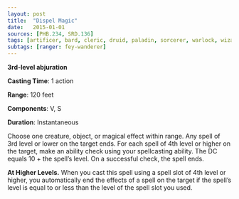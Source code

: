 ```yaml
---
layout: post
title:  "Dispel Magic"
date:   2015-01-01
sources: [PHB.234, SRD.136]
tags: [artificer, bard, cleric, druid, paladin, sorcerer, warlock, wizard, level3, action, abjuration]
subtags: [ranger: fey-wanderer]
---
```


**3rd-level abjuration**

**Casting Time**: 1 action

**Range**: 120 feet

**Components**: V, S

**Duration**: Instantaneous

Choose one creature, object, or magical effect within range. Any spell of 3rd level or lower on the target ends. For each spell of 4th level or higher on the target, make an ability check using your spellcasting ability. The DC equals 10 + the spell’s level. On a successful check, the spell ends.

**At Higher Levels.** When you cast this spell using a spell slot of 4th level or higher, you automatically end the effects of a spell on the target if the spell’s level is equal to or less than the level of the spell slot you used.
